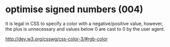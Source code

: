 # optimise signed numbers (004)

It is legal in CSS to specify a color with a negative/positive value, however,
the plus is unnecessary and values below 0 are cast to 0 by the user agent.

http://dev.w3.org/csswg/css-color-3/#rgb-color
